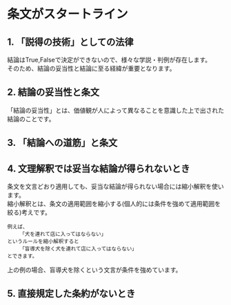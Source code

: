 # 条文がスタートライン
## 1. 「説得の技術」としての法律
結論はTrue,Falseで決定ができないので、様々な学説・判例が存在します。  
そのため、結論の妥当性と結論に至る経緯が重要となります。
## 2. 結論の妥当性と条文
「結論の妥当性」とは、価値観が人によって異なることを意識した上で出された結論のことです。  

## 3. 「結論への道筋」と条文

## 4. 文理解釈では妥当な結論が得られないとき
条文を文言どおり適用しても、妥当な結論が得られない場合には縮小解釈を使います。  
縮小解釈とは、条文の適用範囲を縮小する(個人的には条件を強めて適用範囲を絞る)考えです。
```
例えば、
    「犬を連れて店に入ってはならない」
というルールを縮小解釈すると
    「盲導犬を除く犬を連れて店に入ってはならない」
とできます。
```
上の例の場合、盲導犬を除くという文言が条件を強めています。
## 5. 直接規定した条約がないとき
